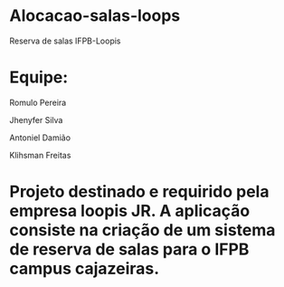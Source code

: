 # Alocacao-salas-loops

Reserva de salas IFPB-Loopis

# Equipe:

Romulo Pereira

Jhenyfer Silva

Antoniel Damião

Klihsman Freitas 

# Projeto destinado e requirido pela empresa loopis JR. A aplicação consiste na criação de um sistema de reserva de salas para o IFPB campus cajazeiras.
